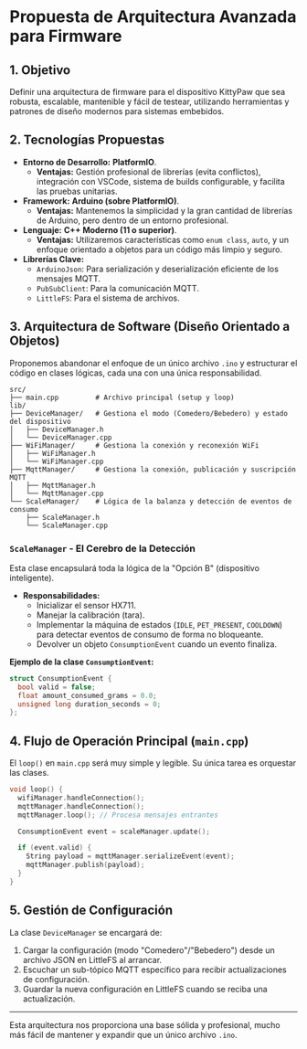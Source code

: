 # Propuesta de Arquitectura Avanzada para Firmware

## 1. Objetivo

Definir una arquitectura de firmware para el dispositivo KittyPaw que sea robusta, escalable, mantenible y fácil de testear, utilizando herramientas y patrones de diseño modernos para sistemas embebidos.

## 2. Tecnologías Propuestas

*   **Entorno de Desarrollo:** **PlatformIO**.
    *   **Ventajas:** Gestión profesional de librerías (evita conflictos), integración con VSCode, sistema de builds configurable, y facilita las pruebas unitarias.
*   **Framework:** **Arduino (sobre PlatformIO)**.
    *   **Ventajas:** Mantenemos la simplicidad y la gran cantidad de librerías de Arduino, pero dentro de un entorno profesional.
*   **Lenguaje:** **C++ Moderno (11 o superior)**.
    *   **Ventajas:** Utilizaremos características como `enum class`, `auto`, y un enfoque orientado a objetos para un código más limpio y seguro.
*   **Librerías Clave:**
    *   `ArduinoJson`: Para serialización y deserialización eficiente de los mensajes MQTT.
    *   `PubSubClient`: Para la comunicación MQTT.
    *   `LittleFS`: Para el sistema de archivos.

## 3. Arquitectura de Software (Diseño Orientado a Objetos)

Proponemos abandonar el enfoque de un único archivo `.ino` y estructurar el código en clases lógicas, cada una con una única responsabilidad.

```
src/
├── main.cpp         # Archivo principal (setup y loop)
lib/
├── DeviceManager/   # Gestiona el modo (Comedero/Bebedero) y estado del dispositivo
│   ├── DeviceManager.h
│   └── DeviceManager.cpp
├── WiFiManager/     # Gestiona la conexión y reconexión WiFi
│   ├── WiFiManager.h
│   └── WiFiManager.cpp
├── MqttManager/     # Gestiona la conexión, publicación y suscripción MQTT
│   ├── MqttManager.h
│   └── MqttManager.cpp
└── ScaleManager/    # Lógica de la balanza y detección de eventos de consumo
    ├── ScaleManager.h
    └── ScaleManager.cpp
```

### `ScaleManager` - El Cerebro de la Detección

Esta clase encapsulará toda la lógica de la "Opción B" (dispositivo inteligente).

*   **Responsabilidades:**
    *   Inicializar el sensor HX711.
    *   Manejar la calibración (tara).
    *   Implementar la máquina de estados (`IDLE`, `PET_PRESENT`, `COOLDOWN`) para detectar eventos de consumo de forma no bloqueante.
    *   Devolver un objeto `ConsumptionEvent` cuando un evento finaliza.

**Ejemplo de la clase `ConsumptionEvent`:**
```cpp
struct ConsumptionEvent {
  bool valid = false;
  float amount_consumed_grams = 0.0;
  unsigned long duration_seconds = 0;
};
```

## 4. Flujo de Operación Principal (`main.cpp`)

El `loop()` en `main.cpp` será muy simple y legible. Su única tarea es orquestar las clases.

```cpp
void loop() {
  wifiManager.handleConnection();
  mqttManager.handleConnection();
  mqttManager.loop(); // Procesa mensajes entrantes

  ConsumptionEvent event = scaleManager.update();

  if (event.valid) {
    String payload = mqttManager.serializeEvent(event);
    mqttManager.publish(payload);
  }
}
```

## 5. Gestión de Configuración

La clase `DeviceManager` se encargará de:
1.  Cargar la configuración (modo "Comedero"/"Bebedero") desde un archivo JSON en LittleFS al arrancar.
2.  Escuchar un sub-tópico MQTT específico para recibir actualizaciones de configuración.
3.  Guardar la nueva configuración en LittleFS cuando se reciba una actualización.

---

Esta arquitectura nos proporciona una base sólida y profesional, mucho más fácil de mantener y expandir que un único archivo `.ino`.
